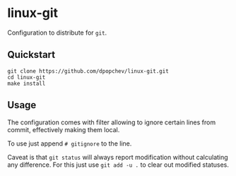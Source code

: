# linux-git

Configuration to distribute for `git`.

## Quickstart

```
git clone https://github.com/dpopchev/linux-git.git
cd linux-git
make install
```

## Usage

The configuration comes with filter allowing to ignore certain lines from
commit, effectively making them local.

To use just append `# gitignore` to the line.

Caveat is that `git status` will always report modification without calculating
any difference. For this just use `git add -u .` to clear out modified statuses.

